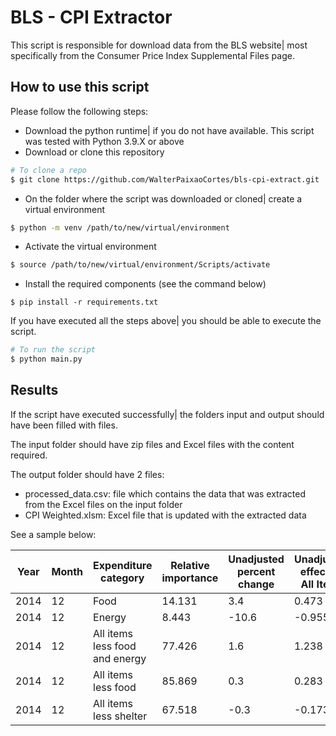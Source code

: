 # BLS - CPI Extractor

This script is responsible for download data from the BLS website| most specifically from the Consumer Price Index Supplemental Files page.

## How to use this script

Please follow the following steps:

- Download the python runtime| if you do not have available. This script was tested with Python 3.9.X or above
- Download or clone this repository

```bash
# To clone a repo
$ git clone https://github.com/WalterPaixaoCortes/bls-cpi-extract.git
```

- On the folder where the script was downloaded or cloned| create a virtual environment

```bash
$ python -m venv /path/to/new/virtual/environment
```

- Activate the virtual environment

```bash
$ source /path/to/new/virtual/environment/Scripts/activate
```

- Install the required components (see the command below)

```
$ pip install -r requirements.txt
```

If you have executed all the steps above| you should be able to execute the script.

```bash
# To run the script
$ python main.py
```

## Results

If the script have executed successfully| the folders input and output should have been filled with files.

The input folder should have zip files and Excel files with the content required.

The output folder should have 2 files:

- processed_data.csv: file which contains the data that was extracted from the Excel files on the input folder
- CPI Weighted.xlsm: Excel file that is updated with the extracted data

See a sample below:

| Year | Month | Expenditure category           | Relative importance | Unadjusted percent change | Unadjusted effect on All Items |
| ---- | ----- | ------------------------------ | ------------------- | ------------------------- | ------------------------------ |
| 2014 | 12    | Food                           | 14.131              | 3.4                       | 0.473                          |
| 2014 | 12    | Energy                         | 8.443               | -10.6                     | -0.955                         |
| 2014 | 12    | All items less food and energy | 77.426              | 1.6                       | 1.238                          |
| 2014 | 12    | All items less food            | 85.869              | 0.3                       | 0.283                          |
| 2014 | 12    | All items less shelter         | 67.518              | -0.3                      | -0.173                         |
